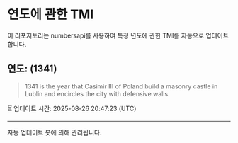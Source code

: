 
# 연도에 관한 TMI

이 리포지토리는 numbersapi를 사용하여 특정 년도에 관한 TMI를 자동으로 업데이트합니다.

## 연도: (1341)
> 1341 is the year that Casimir III of Poland build a masonry castle in Lublin and encircles the city with defensive walls.

⏳ 업데이트 시간: 2025-08-26 20:47:23 (UTC)

---
자동 업데이트 봇에 의해 관리됩니다.
